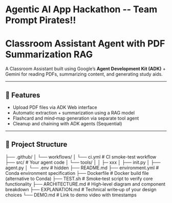 # Agentic AI App Hackathon -- Team Prompt Pirates!!

# Classroom Assistant Agent with PDF Summarization RAG

A Classroom Assistant built using Google’s **Agent Development Kit (ADK)** + Gemini for reading PDFs, summarizing content, and generating study aids.

---

## 🚀 Features

- Upload PDF files via ADK Web interface  
- Automatic extraction + summarization using a RAG model
- Flashcard and mind‑map generation via separate tool agent  
- Cleanup and chaining with ADK agents (Sequential)

---

## 📁 Project Structure


├── .github/
│   └── workflows/
│       └── ci.yml       # CI smoke-test workflow
├── src/                 # Your agent code
│ └── tools/
│ │ ├─ xxx
│ ├── init.py
│ ├── agent.py
│ └── .env               # hidden
├── README.md
├── environment.yml      # Conda environment specification
├── Dockerfile           # Docker build file (alternative to Conda)
├── TEST.sh              # Smoke‑test script to verify core functionality
├── ARCHITECTURE.md     # High‑level diagram and component breakdown
├── EXPLANATION.md      # Technical write‑up of your design choices
└── DEMO.md             # Link to demo video with timestamps
